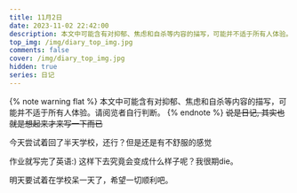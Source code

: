 ```yaml
---
title: 11月2日
date: 2023-11-02 22:42:00
description: 本文中可能含有对抑郁、焦虑和自杀等内容的描写，可能并不适于所有人体验。请阅览者自行判断。
top_img: /img/diary_top_img.jpg
comments: false
cover: /img/diary_top_img.jpg
hidden: true
series: 日记
---
```

{% note warning flat %}
本文中可能含有对抑郁、焦虑和自杀等内容的描写，可能并不适于所有人体验。请阅览者自行判断。
{% endnote %}
~~说是日记, 其实也就是想起来才来写一下而已~~

今天尝试着回了半天学校，还行？但是还是有不舒服的感觉

作业就写完了英语:) 这样下去究竟会变成什么样子呢？我很期die。

明天要试着在学校呆一天了，希望一切顺利吧。
